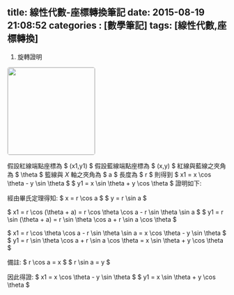 title: 線性代數-座標轉換筆記
date: 2015-08-19 21:08:52
categories : [數學筆記]
tags: [線性代數,座標轉換]
---

1. 旋轉證明

<a title="View with the Desmos Graphing Calculator" href="https://www.desmos.com/calculator/p2xvjukzd7">  <img src="https://s3.amazonaws.com/calc_thumbs/production/p2xvjukzd7.png" width="200px" height="200px"     style="border:1px solid #ccc; border-radius:5px"  /></a>

假設紅線端點座標為 $ (x1,y1) $
假設藍線端點座標為 $ (x,y) $
紅線與藍線之夾角為 $ \theta $
籃線與 $X$ 軸之夾角為 $ a $
長度為 $ r $
則得到
$ x1 = x \cos \theta - y \sin \theta $
$ y1 = x \sin \theta + y \cos \theta $
證明如下:

經由畢氏定理得知:
$ x = r \cos a $
$ y = r \sin a $

$ x1 = r \cos (\theta + a) = r \cos \theta \cos a - r \sin \theta \sin a $
$ y1 = r \sin (\theta + a) = r \sin \theta \cos a + r \sin a \cos \theta $

$ x1 = r \cos \theta \cos a - r \sin \theta \sin a = x \cos \theta - y \sin \theta $
$ y1 = r \sin \theta \cos a + r \sin a \cos \theta = x \sin \theta + y \cos \theta $

備註:
$ r \cos a = x $
$ r \sin a = y $

因此得證:
$ x1 = x \cos \theta - y \sin \theta $
$ y1 = x \sin \theta + y \cos \theta $

